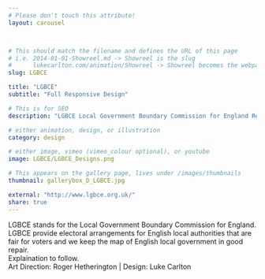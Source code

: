 ```yaml
---
# Please don't touch this attribute!
layout: carousel



# This should match the filename and defines the URL of this page
# i.e. 2014-01-01-Showreel.md -> Showreel is the slug
#      lukecarlton.com/animation/Showreel -> Showreel becomes the webpath
slug: LGBCE

title: "LGBCE"
subtitle: "Full Responsive Design"

# This is for SEO
description: "LGBCE Local Government Boundary Commission for England Redesign"

# either animation, design, or illustration
category: design

# either image, vimeo (vimeo_colour optional), or youtube
image: LGBCE/LGBCE_Designs.png

# This appears on the gallery page, lives under /images/thumbnails
thumbnail: gallerybox_D_LGBCE.jpg

external: "http://www.lgbce.org.uk/"
share: true
---
```


LGBCE stands for the Local Government Boundary Commission for England.
<br>
LGBCE provide electoral arrangements for English local authorities that are fair for voters and we keep the map of English local government in good repair.
<br>
Explaination to follow.
<br>
Art Direction: Roger Hetherington  |  Design: Luke Carlton